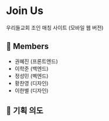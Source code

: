 # Join Us
우리들교회 조인 매칭 사이트 (모바일 웹 버전)

## 👥 Members
- 권혜진 (프론트엔드) 
- 이학준 (백엔드)
- 정성민 (벡엔드)
- 황찬영 (디자인)
- 이한별 (디자인)

## 💎 기획 의도

